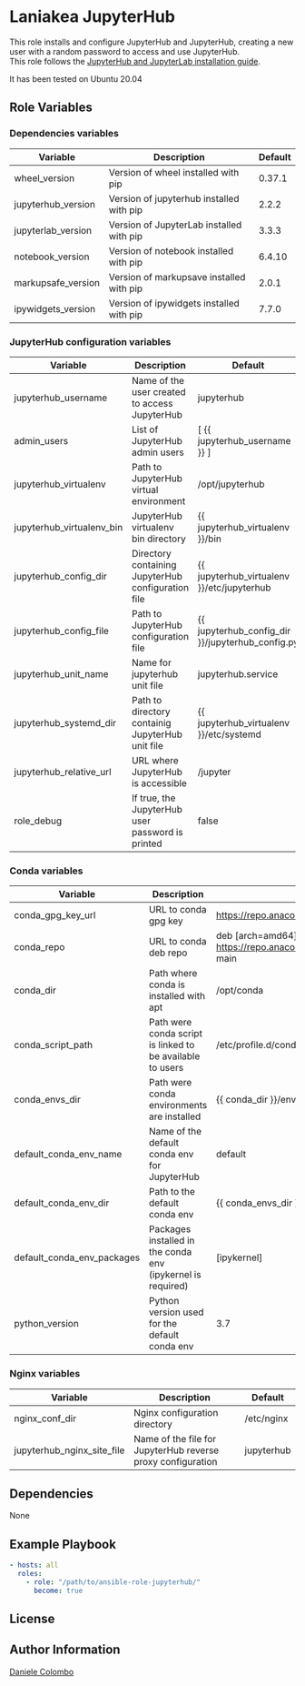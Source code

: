 Laniakea JupyterHub
===================

This role installs and configure JupyterHub and JupyterHub, creating a new user with a random password to access
and use JupyterHub.\
This role follows the [JupyterHub and JupyterLab installation guide](https://github.com/jupyterhub/jupyterhub-the-hard-way/blob/HEAD/docs/installation-guide-hard.md).

It has been tested on Ubuntu 20.04


Role Variables
--------------

### Dependencies variables
| Variable           | Description                              | Default |
| ------------------ | ---------------------------------------- | ------- |
| wheel_version      | Version of wheel installed with pip      | 0.37.1  |
| jupyterhub_version | Version of jupyterhub installed with pip | 2.2.2   |
| jupyterlab_version | Version of JupyterLab installed with pip | 3.3.3   |
| notebook_version   | Version of notebook installed with pip   | 6.4.10  |
| markupsafe_version | Version of markupsave installed with pip | 2.0.1   |
| ipywidgets_version | Version of ipywidgets installed with pip | 7.7.0   |

### JupyterHub configuration variables
| Variable                  | Description                                        | Default                                          |
| ------------------------- | -------------------------------------------------- | ------------------------------------------------ |
| jupyterhub_username       | Name of the user created to access JupyterHub      | jupyterhub                                       |
| admin_users               | List of JupyterHub admin users                     | [ {{ jupyterhub_username }} ]                    |
| jupyterhub_virtualenv     | Path to JupyterHub virtual environment             | /opt/jupyterhub                                  |
| jupyterhub_virtualenv_bin | JupyterHub virtualenv bin directory                | {{ jupyterhub_virtualenv }}/bin                  |
| jupyterhub_config_dir     | Directory containing JupyterHub configuration file | {{ jupyterhub_virtualenv }}/etc/jupyterhub       |
| jupyterhub_config_file    | Path to JupyterHub configuration file              | {{ jupyterhub_config_dir }}/jupyterhub_config.py |
| jupyterhub_unit_name      | Name for jupyterhub unit file                      | jupyterhub.service                               |
| jupyterhub_systemd_dir    | Path to directory containig JupyterHub unit file   | {{ jupyterhub_virtualenv }}/etc/systemd          |
| jupyterhub_relative_url   | URL where JupyterHub is accessible                 | /jupyter                                         |
| role_debug                | If true, the JupyterHub user password is printed   | false                                            |

### Conda variables
| Variable                   | Description                                                 | Default                                                                        |
| -------------------------- | ----------------------------------------------------------- | ------------------------------------------------------------------------------ |
| conda_gpg_key_url          | URL to conda gpg key                                        | https://repo.anaconda.com/pkgs/misc/gpgkeys/anaconda.asc                       |
| conda_repo                 | URL to conda deb repo                                       | deb [arch=amd64] https://repo.anaconda.com/pkgs/misc/debrepo/conda stable main |
| conda_dir                  | Path where conda is installed with apt                      | /opt/conda                                                                     |
| conda_script_path          | Path were conda script is linked to be available to users   | /etc/profile.d/conda.sh                                                        |
| conda_envs_dir             | Path were conda environments are installed                  | {{ conda_dir }}/envs                                                           |
| default_conda_env_name     | Name of the default conda env for JupyterHub                | default                                                                        |
| default_conda_env_dir      | Path to the default conda env                               | {{ conda_envs_dir }}/{{ default_conda_env_name }}                              |
| default_conda_env_packages | Packages installed in the conda env (ipykernel is required) | [ipykernel]                                                                    |
| python_version             | Python version used for the default conda env               | 3.7                                                                            |

### Nginx variables
| Variable                   | Description                                                 | Default    |
| -------------------------- | ----------------------------------------------------------- | ---------- |
| nginx_conf_dir             | Nginx configuration directory                               | /etc/nginx |
| jupyterhub_nginx_site_file | Name of the file for JupyterHub reverse proxy configuration | jupyterhub |

Dependencies
------------

None


Example Playbook
----------------

```yml
- hosts: all
  roles:
    - role: "/path/to/ansible-role-jupyterhub/"
      become: true
```
License
-------


Author Information
------------------

[Daniele Colombo](https://github.com/dacolombo)